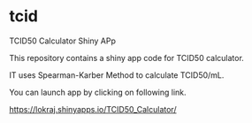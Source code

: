 # tcid
TCID50 Calculator Shiny APp


This repository contains a shiny app code for TCID50 calculator.

IT uses Spearman-Karber Method to calculate TCID50/mL.


You can launch app by clicking on following link.

https://lokraj.shinyapps.io/TCID50_Calculator/
